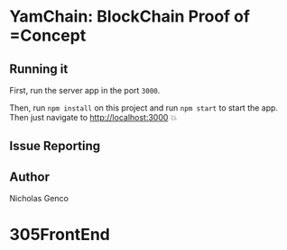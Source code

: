 # YamChain: BlockChain Proof of =Concept

## Running it

First, run the server app in the port `3000`.

Then, run `npm install` on this project and run `npm start` to start the app. Then just navigate to [http://localhost:3000](http://localhost:3000) :boom:

## Issue Reporting


## Author

Nicholas Genco


# 305FrontEnd
